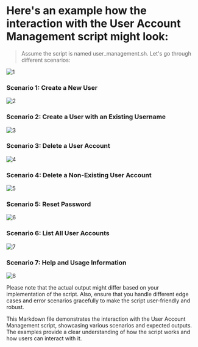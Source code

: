 # Here's an example how the interaction with the User Account Management script might look:

> Assume the script is named user_management.sh. Let's go through different scenarios:

![1](https://github.com/prajwalpd7/BashBlaze-7-Days-of-Bash-Scripting-Challenge/assets/71492927/653bc7fb-ac50-4089-87fa-a6c3f616bc48)


### Scenario 1: Create a New User

![2](https://github.com/prajwalpd7/BashBlaze-7-Days-of-Bash-Scripting-Challenge/assets/71492927/b472a087-ae23-4d7b-bf4f-95ceca45f6e4)


### Scenario 2: Create a User with an Existing Username

![3](https://github.com/prajwalpd7/BashBlaze-7-Days-of-Bash-Scripting-Challenge/assets/71492927/fc664ca3-6c81-4370-b968-f66a07adf9af)


### Scenario 3: Delete a User Account

![4](https://github.com/prajwalpd7/BashBlaze-7-Days-of-Bash-Scripting-Challenge/assets/71492927/10fce4ff-894a-4385-8a17-dbf8991fba8c)


### Scenario 4: Delete a Non-Existing User Account

![5](https://github.com/prajwalpd7/BashBlaze-7-Days-of-Bash-Scripting-Challenge/assets/71492927/55d1c5ea-6ddb-4b81-9e4c-579b34961a0a)


### Scenario 5: Reset Password

![6](https://github.com/prajwalpd7/BashBlaze-7-Days-of-Bash-Scripting-Challenge/assets/71492927/d2177cbe-3896-40d8-b5ad-3d7b77cb4411)


### Scenario 6: List All User Accounts

![7](https://github.com/prajwalpd7/BashBlaze-7-Days-of-Bash-Scripting-Challenge/assets/71492927/4fc84ea5-ca2d-4438-ad7f-a47980edb3f9)


### Scenario 7: Help and Usage Information

![8](https://github.com/prajwalpd7/BashBlaze-7-Days-of-Bash-Scripting-Challenge/assets/71492927/7818c35c-29b6-44d4-ae63-c12918bdc806)


Please note that the actual output might differ based on your implementation of the script. Also, ensure that you handle different edge cases and error scenarios gracefully to make the script user-friendly and robust.

This Markdown file demonstrates the interaction with the User Account Management script, showcasing various scenarios and expected outputs. The examples provide a clear understanding of how the script works and how users can interact with it. 
